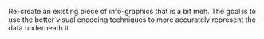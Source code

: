 Re-create an existing piece of info-graphics that is a bit meh. The goal is to use the better visual encoding techniques to more accurately represent the data underneath it.
